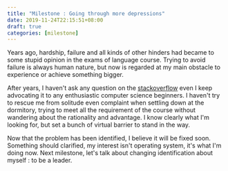 ```yaml
---
title: "Milestone : Going through more depressions"
date: 2019-11-24T22:15:51+08:00
draft: true
categories: [milestone]
---
```

Years ago, hardship, failure and all kinds of other hinders had became to some stupid opinion in the exams of language course.
Trying to avoid failure is always human nature, but now is regarded at my main obstacle to experience or achieve something bigger.

After years, I haven't ask any question on the [stackoverflow](https://stackoverflow.com/) even I keep advocating it to any enthusiastic computer science beginners.
I haven't try to rescue me from solitude even complaint when settling down at the dormitory, trying to meet all the requirement of the course without wandering about
the rationality and advantage. I know clearly what I'm looking for, but set a bunch of virtual barrier to stand in the way.

Now that the problem has been identified, I believe it will be fixed soon. Something should clarified, my interest isn't operating system, it's what I'm doing now.
Next milestone, let's talk about changing identification about myself : to be a leader.
